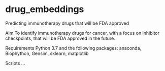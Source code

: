 # drug_embeddings
 
Predicting immunotherapy drugs that will be FDA approved 

Aim
To identify immunotherapy drugs for cancer, with a focus on inhibitor checkpoints, that will be FDA approved in the future.

Requirements
Python 3.7 and the following packages:
anaconda, Biophython, Gensim, sklearn, matplotlib

Scripts
...
